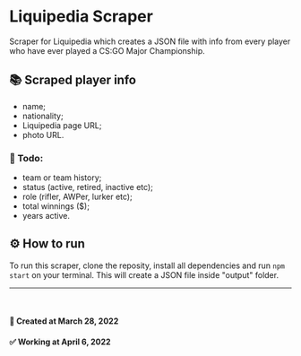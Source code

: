 # Liquipedia Scraper

Scraper for Liquipedia which creates a JSON file with info from every player who have ever played a CS:GO Major Championship.

## 📚 Scraped player info

- name;
- nationality;
- Liquipedia page URL;
- photo URL.

### 🧾 Todo:

- team or team history;
- status (active, retired, inactive etc);
- role (rifler, AWPer, lurker etc);
- total winnings ($);
- years active.

## ⚙ How to run

To run this scraper, clone the reposity, install all dependencies and run `npm start` on your terminal. This will create a JSON file inside "output" folder.

<hr><br>

#### 🚧 Created at March 28, 2022

#### ✅ Working at April 6, 2022
